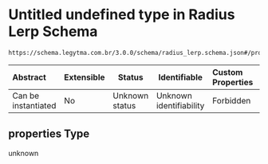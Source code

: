 # Untitled undefined type in Radius Lerp Schema

```txt
https://schema.legytma.com.br/3.0.0/schema/radius_lerp.schema.json#/properties
```




| Abstract            | Extensible | Status         | Identifiable            | Custom Properties | Additional Properties | Access Restrictions | Defined In                                                                            |
| :------------------ | ---------- | -------------- | ----------------------- | :---------------- | --------------------- | ------------------- | ------------------------------------------------------------------------------------- |
| Can be instantiated | No         | Unknown status | Unknown identifiability | Forbidden         | Allowed               | none                | [radius_lerp.schema.json\*](../schema/radius_lerp.schema.json) |

## properties Type

unknown
